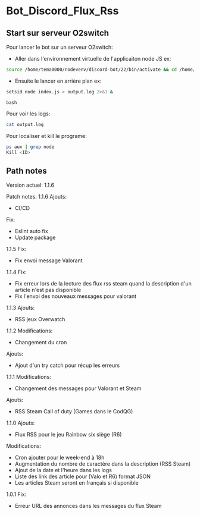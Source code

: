 # Bot_Discord_Flux_Rss #

## Start sur serveur O2switch ##
Pour lancer le bot sur un serveur O2switch:
- Aller dans l'environnement virtuelle de l'applicaiton node JS ex:
```bash
source /home/tema0000/nodevenv/discord-bot/22/bin/activate && cd /home/tema0000/discord-bot
```
- Ensuite le lancer en arrière plan ex:
```bash
setsid node index.js > output.log 2>&1 &
```
```bash ```


Pour voir les logs:
```bash 
cat output.log 
``` 

Pour localiser et kill le programe:
```bash 
ps aux | grep node
Kill <ID>
``` 

## Path notes ##
Version actuel: 1.1.6

Patch notes:
1.1.6
Ajouts:
- CI/CD

Fix:
- Eslint auto fix
- Update package

1.1.5
Fix:
- Fix envoi message Valorant

1.1.4
Fix:
- Fix erreur lors de la lecture des flux rss steam quand la description d'un article n'est pas disponible
- Fix l'envoi des nouveaux messages pour valorant 

1.1.3
Ajouts:
- RSS jeux Overwatch

1.1.2
Modifications:
- Changement du cron

Ajouts:
- Ajout d'un try catch pour récup les erreurs

1.1.1
Modifications:
- Changement des messages pour Valorant et Steam

Ajouts:
- RSS Steam Call of duty (Games dans le CodQG)

1.1.0
Ajouts:
- Flux RSS pour le jeu Rainbow six siège (R6)

Modifications:
- Cron ajouter pour le week-end à 18h
- Augmentation du nombre de caractère dans la description (RSS Steam)
- Ajout de la date et l'heure dans les logs
- Liste des link des article pour (Valo et R6) format JSON
- Les articles Steam seront en français si disponible

1.0.1
Fix:
- Erreur URL des annonces dans les messages du flux Steam
